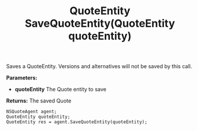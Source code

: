 ﻿---
uid: crmscript_ref_NSQuoteAgent_SaveQuoteEntity
title: QuoteEntity SaveQuoteEntity(QuoteEntity quoteEntity)
intellisense: NSQuoteAgent.SaveQuoteEntity
keywords: NSQuoteAgent, SaveQuoteEntity
so.topic: reference
---

Saves a QuoteEntity. Versions and alternatives will not be saved by this call.

**Parameters:**
 - **quoteEntity** The Quote entity to save

**Returns:** The saved Quote

```crmscript
NSQuoteAgent agent;
QuoteEntity quoteEntity;
QuoteEntity res = agent.SaveQuoteEntity(quoteEntity);
```

